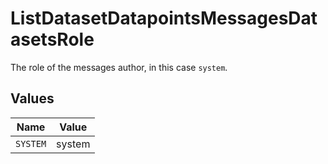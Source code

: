 # ListDatasetDatapointsMessagesDatasetsRole

The role of the messages author, in this case `system`.


## Values

| Name     | Value    |
| -------- | -------- |
| `SYSTEM` | system   |